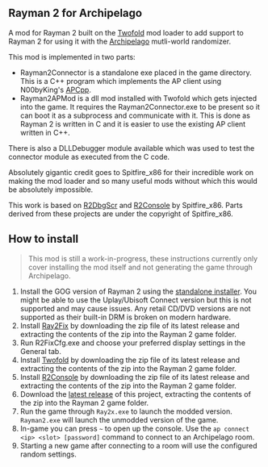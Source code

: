Rayman 2 for Archipelago
---

A mod for Rayman 2 built on the [Twofold](https://github.com/spitfirex86/Twofold) mod loader to add support to Rayman 2 for using it with the [Archipelago](https://github.com/ArchipelagoMW/Archipelago) mutli-world randomizer.

This mod is implemented in two parts:
- Rayman2Connector is a standalone exe placed in the game directory. This is a C++ program which implements the AP client using N00byKing's [APCpp](https://github.com/N00byKing/APCpp).
- Rayman2APMod is a dll mod installed with Twofold which gets injected into the game. It requires the Rayman2Connector.exe to be present so it can boot it as a subprocess and communicate with it. This is done as Rayman 2 is written in C and it is easier to use the existing AP client written in C++.

There is also a DLLDebugger module available which was used to test the connector module as executed from the C code.

Absolutely gigantic credit goes to Spitfire_x86 for their incredible work on making the mod loader and so many useful mods without which this would be absolutely impossible.

This work is based on [R2DbgScr](https://github.com/spitfirex86/R2DbgScr) and [R2Console](https://github.com/spitfirex86/R2Console) by Spitfire_x86. Parts derived from these projects are under the copyright of Spitfire_x86.

How to install
---
> This mod is still a work-in-progress, these instructions currently only cover installing the mod itself and not generating the game through Archipelago.
1. Install the GOG version of Rayman 2 using the [standalone installer](https://www.gog.com/downloads/rayman_2_the_great_escape/en1installer0). You might be able to use the Uplay/Ubisoft Connect version but this is not supported and may cause issues. Any retail CD/DVD versions are not supported as their built-in DRM is broken on modern hardware.
2. Install [Ray2Fix](https://github.com/spitfirex86/Ray2Fix/releases) by downloading the zip file of its latest release and extracting the contents of the zip into the Rayman 2 game folder.
3. Run R2FixCfg.exe and choose your preferred display settings in the General tab.
4. Install [Twofold](https://github.com/spitfirex86/Twofold/releases) by downloading the zip file of its latest release and extracting the contents of the zip into the Rayman 2 game folder.
5. Install [R2Console](https://github.com/spitfirex86/R2Console/releases) by downloading the zip file of its latest release and extracting the contents of the zip into the Rayman 2 game folder.
6. Download the [latest release](https://github.com/Aeltumn/Rayman2AP/releases) of this project, extracting the contents of the zip into the Rayman 2 game folder.
7. Run the game through `Ray2x.exe` to launch the modded version. `Rayman2.exe` will launch the unmodded version of the game.
8. In-game you can press `~` to open up the console. Use the `ap connect <ip> <slot> [password]` command to connect to an Archipelago room.
9. Starting a new game after connecting to a room will use the configured random settings.